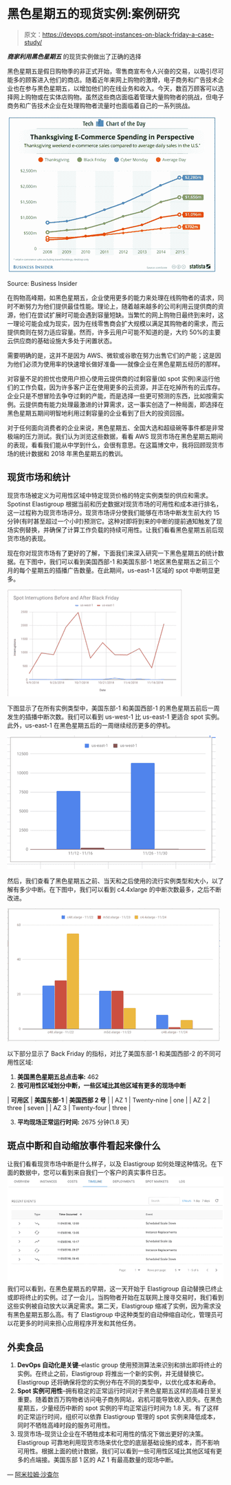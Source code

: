 # 黑色星期五的现货实例:案例研究

> 原文：<https://devops.com/spot-instances-on-black-friday-a-case-study/>

***商家利用黑色星期五*** 的现货实例做出了正确的选择

黑色星期五是假日购物季的非正式开始，零售商宣布令人兴奋的交易，以吸引尽可能多的顾客进入他们的商店。随着近年来网上购物的激增，电子商务和广告技术企业也在参与黑色星期五，以增加他们的在线业务和收入。今天，数百万顾客可以选择网上购物或在实体店购物。虽然这些商店面临着管理大量购物者的挑战，但电子商务和广告技术企业在处理购物者流量时也面临着自己的一系列挑战。

![](img/a055d3a4d94d7a851256926bc5b01989.png)

Source: Business Insider

在购物高峰期，如黑色星期五，企业使用更多的能力来处理在线购物者的请求，同时不断努力为他们提供最佳性能。理论上，随着越来越多的公司利用云提供商的资源，他们在尝试扩展时可能会遇到容量短缺。当繁忙的网上购物日最终到来时，这一理论可能会成为现实，因为在线零售商会扩大规模以满足其购物者的需求，而云提供商则在努力适应容量。然而，许多云用户可能不知道的是，大约 50%的主要云供应商的基础设施大多处于闲置状态。

需要明确的是，这并不是因为 AWS、微软或谷歌在努力出售它们的产能；这是因为他们必须为使用率的快速增长做好准备——就像企业在黑色星期五经历的那样。

对容量不足的担忧也使用户担心使用云提供商的过剩容量(如 spot 实例)来运行他们的工作负载，因为许多客户正在使用更多的云资源，并正在吃掉所有的云库存。企业只是不想冒险去争夺过剩的产能，而是选择一些更可预测的东西，比如按需实例。云提供商有能力处理最激进的计算需求，这一事实创造了一种局面，即选择在黑色星期五期间明智地利用过剩容量的企业看到了巨大的投资回报。

对于任何面向消费者的企业来说，黑色星期五、全国大选和超级碗等事件都是非常极端的压力测试。我们认为浏览这些数据，看看 AWS 现货市场在黑色星期五期间的表现，看看我们能从中学到什么，会很有意思。在这篇博文中，我将回顾现货市场的统计数据和 2018 年黑色星期五的教训。

## 现货市场和统计

现货市场被定义为可用性区域中特定现货价格的特定实例类型的供应和需求。Spotinst Elastigroup 根据当前和历史数据对现货市场的可用性和成本进行排名，这一过程称为现货市场评分。现货市场评分使我们能够在市场中断发生前大约 15 分钟(有时甚至超过一个小时)预测它。这种对即将到来的中断的提前通知触发了现场实例替换，并确保了计算工作负载的持续可用性。让我们看看黑色星期五前后现货市场的表现。

现在你对现货市场有了更好的了解，下面我们来深入研究一下黑色星期五的统计数据。在下图中，我们可以看到美国西部-1 和美国东部-1 地区黑色星期五之前三个月的每个星期五的插播广告数量。在此期间，us-east-1 区域的 spot 中断明显更多。

![](img/cbcefccf1b2a5ed8b63a5c6b73fb86cb.png)

下图显示了在所有实例类型中，美国东部-1 和美国西部-1 的黑色星期五前后一周发生的插播中断次数。我们可以看到 us-west-1 比 us-east-1 更适合 spot 实例。此外，us-east-1 在黑色星期五后的一周继续经历更多的停机。

![](img/8843d290d17d0a6e836b469dd4d1c0b5.png)

然后，我们查看了黑色星期五之前、当天和之后使用的流行实例类型和大小，以了解有多少中断。在下图中，我们可以看到 c4.4xlarge 的中断次数最多，之后不断改进。

![](img/80d948aaf84cd9df608efc19c11d7ccf.png)

以下部分显示了 Back Friday 的指标，对比了美国东部-1 和美国西部-2 的不同可用性区域:

1.  **美国黑色星期五总点击率:** 462
2.  **按可用性区域划分中断，一些区域比其他区域有更多的现场中断**

| **可用区** | **美国东部-1** | **美国西部 2 号** |
| AZ 1 | Twenty-nine | one |
| AZ 2 | three | seven |
| AZ 3 | Twenty-four | three |

3.  **平均现场正常运行时间:** 2675 分钟(1.8 天)

## 斑点中断和自动缩放事件看起来像什么

让我们看看现货市场中断是什么样子，以及 Elastigroup 如何处理这种情况。在下面的数据中，您可以看到来自我们一个客户的真实事件日志。![](img/95c9dedc7ff92a0cfb3eeeadc1c9c631.png)我们可以看到，在黑色星期五的早期，这一天开始于 Elastigroup 自动替换已终止或即将终止的实例。过了一会儿，当购物者开始在互联网上搜寻交易时，我们看到这些实例被自动放大以满足需求。第二天，Elastigroup 缩减了实例，因为需求没有黑色星期五那么高。有了 Elastigroup 中这种类型的自动伸缩自动化，管理员可以花更多的时间来担心应用程序开发和其他任务。

## 外卖食品

1.  **DevOps 自动化是关键**–elastic group 使用预测算法来识别和排出即将终止的实例。在终止之前，Elastigroup 将推出一个新的实例，并无缝替换它。Elastigroup 还将确保将您的实例分布在不同的类型中，以优化成本和寿命。
2.  **Spot 实例可用性**–拥有稳定的正常运行时间对于黑色星期五这样的高峰日至关重要。随着数百万购物者访问电子商务网站，宕机可能导致收入损失。在黑色星期五，少量经历中断的 spot 实例的平均正常运行时间为 1.8 天。有了这样的正常运行时间，组织可以依靠 Elastigroup 管理的 spot 实例来降低成本，同时不牺牲高峰时段的服务可用性。
3.  现货市场–现货让企业在不牺牲成本和可用性的情况下做出更好的决策。Elastigroup 可靠地利用现货市场来优化您的底层基础设施的成本，而不影响可用性。根据上面的统计数据，我们可以看到一些可用性区域比其他区域有更多的点端接。美国东部 1 区的 AZ 1 有最高数量的现场中断。

— [阿米拉姆·沙查尔](https://devops.com/author/amiram-shachar/)